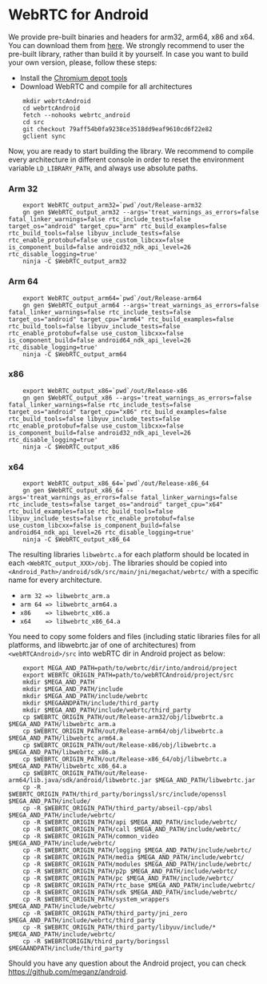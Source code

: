 # WebRTC for Android #
We provide pre-built binaries and headers for arm32, arm64, x86 and x64. You can download them from [here](https://mega.nz/file/RsMEgZqA#s0P754Ua7AqvWwamCeyrvNcyhmPjHTQQIxtqziSU4HI).
We strongly recommend to user the pre-built library, rather than build it by yourself. In case you want to build your own version, please, follow these steps:
* Install the [Chromium depot tools](http://dev.chromium.org/developers/how-tos/install-depot-tools)
* Download WebRTC and compile for all architectures

```
    mkdir webrtcAndroid
    cd webrtcAndroid
    fetch --nohooks webrtc_android
    cd src
    git checkout 79aff54b0fa9238ce3518dd9eaf9610cd6f22e82
    gclient sync
```

Now, you are ready to start building the library. We recommend to compile every architecture in different console in order to reset the environment variable `LD_LIBRARY_PATH`, and always use absolute paths.

### Arm 32 ###
```
    export WebRTC_output_arm32=`pwd`/out/Release-arm32
    gn gen $WebRTC_output_arm32 --args='treat_warnings_as_errors=false fatal_linker_warnings=false rtc_include_tests=false target_os="android" target_cpu="arm" rtc_build_examples=false rtc_build_tools=false libyuv_include_tests=false rtc_enable_protobuf=false use_custom_libcxx=false is_component_build=false android32_ndk_api_level=26 rtc_disable_logging=true'
    ninja -C $WebRTC_output_arm32
```

### Arm 64 ###
```
    export WebRTC_output_arm64=`pwd`/out/Release-arm64
    gn gen $WebRTC_output_arm64 --args='treat_warnings_as_errors=false fatal_linker_warnings=false rtc_include_tests=false target_os="android" target_cpu="arm64" rtc_build_examples=false rtc_build_tools=false libyuv_include_tests=false rtc_enable_protobuf=false use_custom_libcxx=false is_component_build=false android64_ndk_api_level=26 rtc_disable_logging=true'
    ninja -C $WebRTC_output_arm64
```

### x86 ###
```
    export WebRTC_output_x86=`pwd`/out/Release-x86
    gn gen $WebRTC_output_x86 --args='treat_warnings_as_errors=false fatal_linker_warnings=false rtc_include_tests=false target_os="android" target_cpu="x86" rtc_build_examples=false rtc_build_tools=false libyuv_include_tests=false rtc_enable_protobuf=false use_custom_libcxx=false is_component_build=false android32_ndk_api_level=26 rtc_disable_logging=true'
    ninja -C $WebRTC_output_x86
```

### x64 ###
```
    export WebRTC_output_x86_64=`pwd`/out/Release-x86_64
    gn gen $WebRTC_output_x86_64 --args='treat_warnings_as_errors=false fatal_linker_warnings=false rtc_include_tests=false target_os="android" target_cpu="x64" rtc_build_examples=false rtc_build_tools=false libyuv_include_tests=false rtc_enable_protobuf=false use_custom_libcxx=false is_component_build=false android64_ndk_api_level=26 rtc_disable_logging=true'
    ninja -C $WebRTC_output_x86_64
```

The resulting libraries `libwebrtc.a` for each platform should be located in each `<WebRTC_output_XXX>/obj`. The libraries should be copied into `<Android_Path>/android/sdk/src/main/jni/megachat/webrtc/` with a specific name for every architecture.
* `arm 32 => libwebrtc_arm.a`
* `arm 64 => libwebrtc_arm64.a`
* `x86    => libwebrtc_x86.a`
* `x64    => libwebrtc_x86_64.a`

You need to copy some folders and files (including static libraries files for all platforms, and libwebrtc.jar of one of architectures) from `<webRTCAndroid>/src` into webRTC dir in Android project as below:

```
    export MEGA_AND_PATH=path/to/webrtc/dir/into/android/project
    export WEBRTC_ORIGIN_PATH=path/to/webRTCAndroid/project/src
    mkdir $MEGA_AND_PATH
    mkdir $MEGA_AND_PATH/include
    mkdir $MEGA_AND_PATH/include/webrtc
    mkdir $MEGAANDPATH/include/third_party
    mkdir $MEGA_AND_PATH/include/webrtc/third_party
    cp $WEBRTC_ORIGIN_PATH/out/Release-arm32/obj/libwebrtc.a $MEGA_AND_PATH/libwebrtc_arm.a
    cp $WEBRTC_ORIGIN_PATH/out/Release-arm64/obj/libwebrtc.a $MEGA_AND_PATH/libwebrtc_arm64.a
    cp $WEBRTC_ORIGIN_PATH/out/Release-x86/obj/libwebrtc.a $MEGA_AND_PATH/libwebrtc_x86.a
    cp $WEBRTC_ORIGIN_PATH/out/Release-x86_64/obj/libwebrtc.a $MEGA_AND_PATH/libwebrtc_x86_64.a
    cp $WEBRTC_ORIGIN_PATH/out/Release-arm64/lib.java/sdk/android/libwebrtc.jar $MEGA_AND_PATH/libwebrtc.jar
    cp -R $WEBRTC_ORIGIN_PATH/third_party/boringssl/src/include/openssl $MEGA_AND_PATH/include/
    cp -R $WEBRTC_ORIGIN_PATH/third_party/abseil-cpp/absl $MEGA_AND_PATH/include/webrtc/
    cp -R $WEBRTC_ORIGIN_PATH/api $MEGA_AND_PATH/include/webrtc/
    cp -R $WEBRTC_ORIGIN_PATH/call $MEGA_AND_PATH/include/webrtc/
    cp -R $WEBRTC_ORIGIN_PATH/common_video $MEGA_AND_PATH/include/webrtc/
    cp -R $WEBRTC_ORIGIN_PATH/logging $MEGA_AND_PATH/include/webrtc/
    cp -R $WEBRTC_ORIGIN_PATH/media $MEGA_AND_PATH/include/webrtc/
    cp -R $WEBRTC_ORIGIN_PATH/modules $MEGA_AND_PATH/include/webrtc/
    cp -R $WEBRTC_ORIGIN_PATH/p2p $MEGA_AND_PATH/include/webrtc/
    cp -R $WEBRTC_ORIGIN_PATH/pc $MEGA_AND_PATH/include/webrtc/
    cp -R $WEBRTC_ORIGIN_PATH/rtc_base $MEGA_AND_PATH/include/webrtc/
    cp -R $WEBRTC_ORIGIN_PATH/sdk $MEGA_AND_PATH/include/webrtc/
    cp -R $WEBRTC_ORIGIN_PATH/system_wrappers $MEGA_AND_PATH/include/webrtc/
    cp -R $WEBRTC_ORIGIN_PATH/third_party/jni_zero $MEGA_AND_PATH/include/webrtc/third_party
    cp -R $WEBRTC_ORIGIN_PATH/third_party/libyuv/include/* $MEGA_AND_PATH/include/webrtc/
    cp -R $WEBRTCORIGIN/third_party/boringssl $MEGAANDPATH/include/third_party
```

Should you have any question about the Android project, you can check https://github.com/meganz/android.
